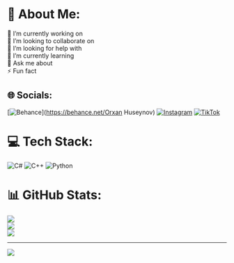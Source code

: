 # 💫 About Me:
🔭 I’m currently working on<br>👯 I’m looking to collaborate on<br>🤝 I’m looking for help with<br>🌱 I’m currently learning<br>💬 Ask me about<br>⚡ Fun fact


## 🌐 Socials:
[![Behance](https://img.shields.io/badge/Behance-1769ff?logo=behance&logoColor=white)](https://behance.net/Orxan Huseynov) [![Instagram](https://img.shields.io/badge/Instagram-%23E4405F.svg?logo=Instagram&logoColor=white)](https://instagram.com/orxaan788) [![TikTok](https://img.shields.io/badge/TikTok-%23000000.svg?logo=TikTok&logoColor=white)](https://tiktok.com/@orxan__788) 

# 💻 Tech Stack:
![C#](https://img.shields.io/badge/c%23-%23239120.svg?style=for-the-badge&logo=c-sharp&logoColor=white) ![C++](https://img.shields.io/badge/c++-%2300599C.svg?style=for-the-badge&logo=c%2B%2B&logoColor=white) ![Python](https://img.shields.io/badge/python-3670A0?style=for-the-badge&logo=python&logoColor=ffdd54)
# 📊 GitHub Stats:
![](https://github-readme-stats.vercel.app/api?username=Orxan044&theme=dark&hide_border=false&include_all_commits=false&count_private=false)<br/>
![](https://github-readme-streak-stats.herokuapp.com/?user=Orxan044&theme=dark&hide_border=false)<br/>
![](https://github-readme-stats.vercel.app/api/top-langs/?username=Orxan044&theme=dark&hide_border=false&include_all_commits=false&count_private=false&layout=compact)

---
[![](https://visitcount.itsvg.in/api?id=Orxan044&icon=0&color=0)](https://visitcount.itsvg.in)

<!-- Proudly created with GPRM ( https://gprm.itsvg.in ) -->
